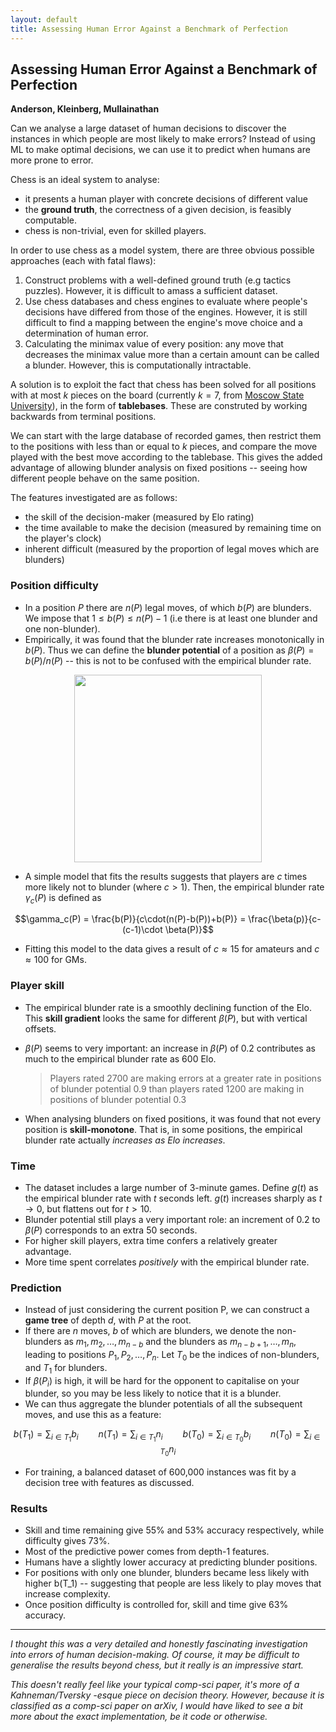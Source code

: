 ```yaml
---
layout: default
title: Assessing Human Error Against a Benchmark of Perfection
---
```


## Assessing Human Error Against a Benchmark of Perfection

**Anderson, Kleinberg, Mullainathan**

Can we analyse a large dataset of human decisions to discover the instances in which people are most likely to make errors? Instead of using ML to make optimal decisions, we can use it to predict when humans are more prone to error. 

Chess is an ideal system to analyse:
- it presents a human player with concrete decisions of different value 
- the **ground truth**, the correctness of a given decision, is feasibly computable.
- chess is non-trivial, even for skilled players. 

In order to use chess as a model system, there are three obvious possible approaches (each with fatal flaws):

1. Construct problems with a well-defined ground truth (e.g tactics puzzles). However, it is difficult to amass a sufficient dataset.
2. Use chess databases and chess engines to evaluate where people's decisions have differed from those of the engines. However, it is still difficult to find a mapping between the engine's move choice and a determination of human error.
3. Calculating the minimax value of every position: any move that decreases the minimax value more than a certain amount can be called a blunder. However, this is computationally intractable. 

A solution is to exploit the fact that chess has been solved for all positions with at most *k* pieces on the board (currently $k=7$, from [Moscow State University](http://tb7.chessok.com)), in the form of **tablebases**. These are construted by working backwards from terminal positions. 

We can start with the large database of recorded games, then restrict them to the positions with less than or equal to $k$ pieces, and compare the move played with the best move according to the tablebase. This gives the added advantage of allowing blunder analysis on fixed positions -- seeing how different people behave on the same position. 

The features investigated are as follows:
- the skill of the decision-maker (measured by Elo rating)
- the time available to make the decision (measured by remaining time on the player's clock)
- inherent difficult (measured by the proportion of legal moves which are blunders)


### Position difficulty 

- In a position $P$ there are $n(P)$ legal moves, of which $b(P)$ are blunders. We impose that $1 \leq b(P) \leq n(P) -1$ (i.e there is at least one blunder and one non-blunder). 
- Empirically, it was found that the blunder rate increases monotonically in $b(P)$. Thus we can define the **blunder potential** of a position as $\beta(P) = b(P)/n(P)$ -- this is not to be confused with the empirical blunder rate. 

<center>
<img src="{{ site.imageurl }}empirical_blunders.png" style="width:300px;"/>
</center>

- A simple model that fits the results suggests that players are $c$ times more likely not to blunder (where $c > 1$). Then, the empirical blunder rate $\gamma_c(P)$ is defined as

$$\gamma_c(P) = \frac{b(P)}{c\cdot(n(P)-b(P))+b(P)} = \frac{\beta(p)}{c-(c-1)\cdot \beta(P)}$$

- Fitting this model to the data gives a result of $c \approx 15$ for amateurs and $c \approx 100$ for GMs. 


### Player skill

- The empirical blunder rate is a smoothly declining function of the Elo. This **skill gradient** looks the same for different $\beta(P)$, but with vertical offsets.
- $\beta(P)$ seems to very important: an increase in $\beta(P)$ of 0.2 contributes as much to the empirical blunder rate as 600 Elo. 

    > Players rated 2700 are making errors at a greater rate in positions of blunder potential 0.9 than players rated 1200 are making in positions of blunder potential 0.3

- When analysing blunders on fixed positions, it was found that not every position is **skill-monotone**. That is, in some positions, the empirical blunder rate actually *increases as Elo increases*. 

### Time

- The dataset includes a large number of 3-minute games. Define $g(t)$ as the empirical blunder rate with $t$ seconds left. $g(t)$ increases sharply as $t \to 0$, but flattens out for $t > 10$. 
- Blunder potential still plays a very important role: an increment of 0.2 to $\beta(P)$ corresponds to an extra 50 seconds. 
- For higher skill players, extra time confers a relatively greater advantage. 
- More time spent correlates *positively* with the empirical blunder rate. 

### Prediction

- Instead of just considering the current position P, we can construct a **game tree** of depth *d*, with *P* at the root.
- If there are *n* moves, *b* of which are blunders, we denote the non-blunders as $m_1, m_2, \ldots, m_{n-b}$ and the blunders as $m_{n-b+1},\ldots, m_n$, leading to positions $P_1, P_2, \ldots, P_n$. Let $T_0$ be the indices of non-blunders, and $T_1$ for blunders. 
- If $\beta(P_i)$ is high, it will be hard for the opponent to capitalise on your blunder, so you may be less likely to notice that it is a blunder. 
- We can thus aggregate the blunder potentials of all the subsequent moves, and use this as a feature:

 $$b(T_1) = \sum_{i \in T_1} b_i \qquad n(T_1) = \sum_{i \in T_1} n_i \qquad b(T_0) = \sum_{i \in T_0} b_i \qquad n(T_0) = \sum_{i \in T_0} n_i$$
 
- For training, a balanced dataset of 600,000 instances was fit by a decision tree with features as discussed. 


### Results

- Skill and time remaining give 55% and 53% accuracy respectively, while difficulty gives 73%. 
- Most of the predictive power comes from depth-1 features.
- Humans have a slightly lower accuracy at predicting blunder positions. 
- For positions with only one blunder, blunders became less likely with higher b(T_1) -- suggesting that people are less likely to play moves that increase complexity.
- Once position difficulty is controlled for, skill and time give 63% accuracy. 


---

*I thought this was a very detailed and honestly fascinating investigation into errors of human decision-making. Of course, it may be difficult to generalise the results beyond chess, but it really is an impressive start.*

*This doesn't really feel like your typical comp-sci paper, it's more of a Kahneman/Tversky -esque piece on decision theory. However, because it is classified as a comp-sci paper on arXiv, I would have liked to see a bit more about the exact implementation, be it code or otherwise.* 
